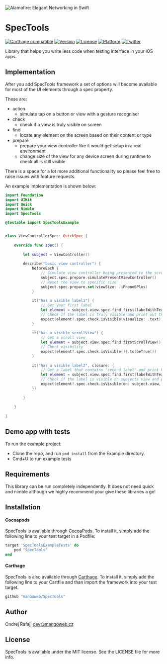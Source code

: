 ![Alamofire: Elegant Networking in Swift](https://raw.githubusercontent.com/manGoweb/SpecTools/master/Assets/Icon.png)

# SpecTools

[![Carthage compatible](https://img.shields.io/badge/Carthage-compatible-4BC51D.svg?style=flat)](https://github.com/Carthage/Carthage)
[![Version](https://img.shields.io/cocoapods/v/SpecTools.svg?style=flat)](http://cocoapods.org/pods/SpecTools)
[![License](https://img.shields.io/cocoapods/l/SpecTools.svg?style=flat)](http://cocoapods.org/pods/SpecTools)
[![Platform](https://img.shields.io/cocoapods/p/SpecTools.svg?style=flat)](http://cocoapods.org/pods/SpecTools)
[![Twitter](https://img.shields.io/badge/twitter-@rafiki270-blue.svg?style=flat)](http://twitter.com/rafiki270)

Library that helps you write less code when testing interface in your iOS apps.

## Implementation

After you add SpecTools framework a set of options will become available for most of the UI elements through a spec property.

These are:
* action
    * simulate tap on a button or view with a gesture recogniser
* check
    * check if a view is truly visible on screen
* find
    * locate any element on the screen based on their content or type
* prepare
    * prepare your view controller like it would get setup in a real environment
    * change size of the view for any device screen during runtime to check all is still visible

There is a space for a lot more additional functionality so please feel free to raise issues with feature requests.

An example implementation is shown below:

```Swift
import Foundation
import UIKit
import Quick
import Nimble
import SpecTools

@testable import SpecToolsExample


class ViewControllerSpec: QuickSpec {
    
    override func spec() {
        
        let subject = ViewController()
        
        describe("basic view controller") {
            beforeEach {
                // Simulate view controller being presented to the screen
                subject.spec.prepare.simulatePresentViewController()
                // Reset the view to specific size
                subject.spec.prepare.set(viewSize: .iPhone6Plus)
            }
            
            it("has a visible label1") {
                // Get your first label
                let element = subject.view.spec.find.first(labelWithText: "My first label")
                // Check if the label is truly visible and print out the entire view structure that is being checked
                expect(element?.spec.check.isVisible(visualize: .text)).to(beTrue())
            }
            
            it("has a visible scrollView") {
                // Get a scroll view
                let element = subject.view.spec.find.firstScrollView()
                // Check visibility
                expect(element?.spec.check.isVisible()).to(beTrue())
            }
            
            it("has a visible label2", closure: {
                // Get a label that contains "second label" and print how we get to it in the console including any text on visible elements
                let element = subject.view.spec.find.first(labelWithText: "My second label", exactMatch: false, visualize: .text)
                // Check if the label is visible on subjects view and print all frames we encounter on the way
                expect(element?.spec.check.isVisible(on: subject.view, visualize: .frames)).to(beTrue())
            })
            
        }
        
    }
    
}
```

## Demo app with tests

To run the example project: 
* Clone the repo, and run `pod install` from the Example directory.
* Cmd+U to run example tests

## Requirements

This library can be run completely independently. It does not need quick and nimble although we highly recommend your give these libraries a go!

## Installation

#### Cocoapods

SpecTools is available through [CocoaPods](http://cocoapods.org). To install
it, simply add the following line to your test target in a Podfile:

```ruby
target 'SpecToolsExampleTests' do
	pod "SpecTools"
end
```

#### Carthage

SpecTools is also available through [Carthage](https://github.com/Carthage/Carthage). To install
it, simply add the following line to your Cartfile and than import the framework into your test target.
```ruby
github "manGoweb/SpecTools"
```

## Author

Ondrej Rafaj, dev@mangoweb.cz

## License

SpecTools is available under the MIT license. See the LICENSE file for more info.
